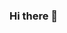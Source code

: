 ### Hi there 👋

<!--
**Methieg/Methieg** is a ✨ _special_ ✨ repository because its `README.md` (this file) appears on your GitHub profile.



- 🔭 I’m currently a fullstack software engineering trainee with the ALX_Africa(Mastercard Foundation Scholarship Programme).
- 🌱 I’m currently learning some CSS,HTML5 and Vanilla JS with a favourable impression with the backend side of programming.
- 👯 I’m looking to collaborate on opportunities to work on projects with Flask and any extensible python technologies I can learn from.
- 🤔 I’m looking for help with ...
- 💬 Ask me about C,Python,Bash and a little about science-Biochemistry
- 📫 How to reach me: ...
- ⚡ Fun fact: ...I am a biochemist and very welcoming of any topic
[![An image of @methieg's Holopin badges, which is a link to view their full Holopin profile](https://holopin.me/methieg)](https://holopin.io/@methieg)
-->
